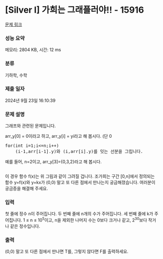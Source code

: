 # [Silver I] 가희는 그래플러야!! - 15916 

[문제 링크](https://www.acmicpc.net/problem/15916) 

### 성능 요약

메모리: 2804 KB, 시간: 12 ms

### 분류

기하학, 수학

### 제출 일자

2024년 9월 23일 16:10:39

### 문제 설명

<p>그래프와 관련된 문제입니다.</p>

<p>arr_y[0] = 0이라고 하고, arr_y[i] = yi라고 해 봅시다. (단 0<i<=n) 조가희는 아래와 같은 일을 수행해서, 구간 [0,n]에서 정의되는 함수 f(x)를 그렸습니다.</p>

<pre>for(int i=1;i<=n;i++)
    (i-1,arr[i-1].y)와 (i,arr[i].y)를 잇는 선분을 그립니다.</pre>

<p>예를 들어, n=2이고, arr_y[3]={0,3,2}라고 해 봅시다.</p>

<p style="text-align: center;"><img alt="" src="https://upload.acmicpc.net/39f17cd5-2a6f-4dc1-9c68-b0ab7c22994c/-/preview/"><br>
 </p>

<p>이 경우 함수 f(x)는 위 그림과 같이 그려질 겁니다. 조가희는 구간 [0,n]에서 정의되는 함수 y=f(x)와 y=kx가 (0,0) 말고 또 다른 점에서 만나는지 궁금해졌습니다. 여러분이 궁금증을 해결해 주세요.</p>

### 입력 

 <p style="margin:0cm 0cm 0.0001pt">첫 줄에 정수 n이 주어집니다. 두 번째 줄에 n개의 수가 주어집니다. 세 번째 줄에 k가 주어집니다. 1 ≤ n ≤ 10<sup>5</sup>이고, n을 제외한 나머지 수는 0보다 크거나 같고, 2<sup>30</sup>보다 작거나 같은 정수입니다.</p>

### 출력 

 <p>(0,0) 말고 또 다른 점에서 만나면 T를, 그렇지 않다면 F를 출력하세요.</p>

